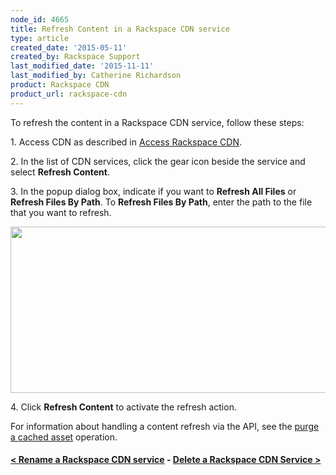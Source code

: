 ```yaml
---
node_id: 4665
title: Refresh Content in a Rackspace CDN service
type: article
created_date: '2015-05-11'
created_by: Rackspace Support
last_modified_date: '2015-11-11'
last_modified_by: Catherine Richardson
product: Rackspace CDN
product_url: rackspace-cdn
---
```


To refresh the content in a Rackspace CDN service, follow these steps:

1\. Access CDN as described in [Access Rackspace
CDN](/how-to/access-rackspace-cdn).

2\. In the list of CDN services, click the gear icon beside the service
and select **Refresh Content**.

3\. In the popup dialog box, indicate if you want to **Refresh All
Files** or **Refresh Files By Path**. To **Refresh Files By Path**,
enter the path to the file that you want to refresh.

<img src="https://8026b2e3760e2433679c-fffceaebb8c6ee053c935e8915a3fbe7.ssl.cf2.rackcdn.com/field/image/Screen%20Shot%202015-10-02%20at%2012.39.54%20PM.png" width="585" height="266" />



4\. Click **Refresh Content** to activate the refresh action.

For information about handling a content refresh via the API, see the
[purge a cached
asset](https://developer.rackspace.com/docs/cdn/v1/developer-guide/#purge-a-cached-asset)
operation.



#### [&lt; Rename a Rackspace CDN service](/how-to/rename-a-rackspace-cdn-service)    -    [Delete a Rackspace CDN Service &gt;](/how-to/delete-a-rackspace-cdn-service)







